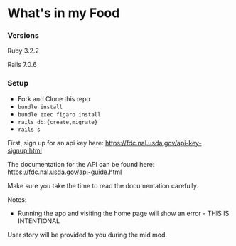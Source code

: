 # What's in my Food

### Versions

Ruby 3.2.2

Rails 7.0.6

### Setup

- Fork and Clone this repo
- `bundle install`
- `bundle exec figaro install`
- `rails db:{create,migrate}`
- `rails s`

First, sign up for an api key here: https://fdc.nal.usda.gov/api-key-signup.html

The documentation for the API can be found here: https://fdc.nal.usda.gov/api-guide.html

Make sure you take the time to read the documentation carefully. 

Notes:
  * Running the app and visiting the home page will show an error - THIS IS INTENTIONAL


User story will be provided to you during the mid mod.